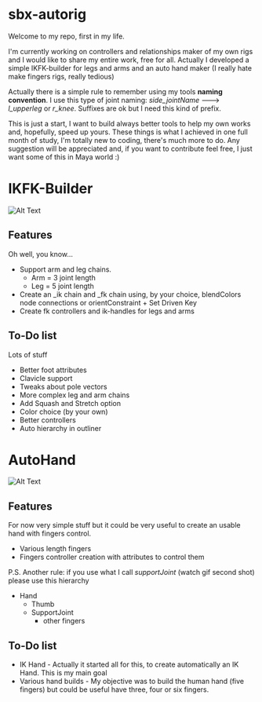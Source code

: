# sbx-autorig
Welcome to my repo, first in my life.

I'm currently working on controllers and relationships maker of my own rigs and I would like to share my entire work, free for all.
Actually I developed a simple IKFK-builder for legs and arms and an auto hand maker (I really hate make fingers rigs, really tedious)

Actually there is a simple rule to remember using my tools **naming convention**. 
I use this type of joint naming: *side_jointName* ---> *l_upperleg* or *r_knee*. Suffixes are ok but I need this kind of prefix.

This is just a start, I want to build always better tools to help my own works and, hopefully, speed up yours.
These things is what I achieved in one full month of study, I'm totally new to coding, there's much more to do.
Any suggestion will be appreciated and, if you want to contribute feel free, I just want some of this in Maya world :)

# IKFK-Builder

![Alt Text](https://media.giphy.com/media/9oNiWOptNcUAJlf9cG/giphy.gif)
## Features

Oh well, you know...

* Support arm and leg chains.
    * Arm = 3 joint length
    * Leg = 5 joint length
* Create an _ik chain and _fk chain using, by your choice, blendColors node connections or orientConstraint + Set Driven Key
* Create fk controllers and ik-handles for legs and arms

## To-Do list

Lots of stuff

* Better foot attributes
* Clavicle support
* Tweaks about pole vectors
* More complex leg and arm chains
* Add Squash and Stretch option
* Color choice (by your own)
* Better controllers
* Auto hierarchy in outliner


# AutoHand
![Alt Text](https://media.giphy.com/media/NYyDRYhQClclSwf4Fh/giphy.gif)
## Features 

For now very simple stuff but it could be very useful to create an usable hand with fingers control.

* Various length fingers
* Fingers controller creation with attributes to control them

P.S. Another rule: if you use what I call _supportJoint_ (watch gif second shot) please use this hierarchy

- Hand
    - Thumb
    - SupportJoint
        - other fingers

## To-Do list

* IK Hand - Actually it started all for this, to create automatically an IK Hand. This is my main goal
* Various hand builds - My objective was to build the human hand (five fingers) but could be useful have three, four or six fingers.

